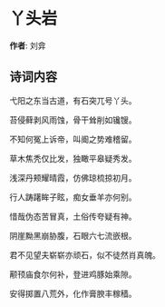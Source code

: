# 丫头岩

**作者**: 刘弇

## 诗词内容

弋阳之东当古道，有石突兀号丫头。

苔侵藓剥风雨蚀，骨干耸削如镵锼。

不知何冤上诉帝，叫阍之势难稽留。

草木焦秃仅比发，独瞰平皋疑秀发。

浅深丹颊耀晴霞，仿佛琼梳掠初月。

行人踌躇眸子眩，痴女垂羊亦何别。

惜哉伪态苦冒真，土俗传夸疑有神。

阴崖黝黑崩胁腹，石眼六七流嵌根。

君不见望夫崭崭亦顽石，似不徒然肖真魄。

颟顸庙食尔何补，登进鸡豚始乘隙。

安得掷置八荒外，化作膏腴丰稼穑。

